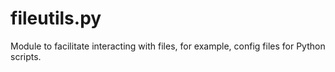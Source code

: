 # fileutils.py

Module to facilitate interacting with files, for example, config files for Python scripts.

